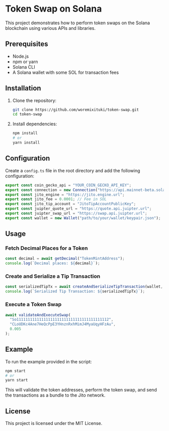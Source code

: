 # Token Swap on Solana

This project demonstrates how to perform token swaps on the Solana blockchain using various APIs and libraries.

## Prerequisites

- Node.js
- npm or yarn
- Solana CLI
- A Solana wallet with some SOL for transaction fees

## Installation

1. Clone the repository:
    ```sh
    git clone https://github.com/woremixituki/token-swap.git
    cd token-swap
    ```

2. Install dependencies:
    ```sh
    npm install
    # or
    yarn install
    ```

## Configuration

Create a `config.ts` file in the root directory and add the following configuration:

```ts
export const coin_gecko_api = "YOUR_COIN_GECKO_API_KEY";
export const connection = new Connection("https://api.mainnet-beta.solana.com");
export const jito_engine = "https://jito.engine.url";
export const jito_fee = 0.0001; // Fee in SOL
export const jito_tip_account = "JitoTipAccountPublicKey";
export const juipter_quote_url = "https://quote.api.juipter.url";
export const juipter_swap_url = "https://swap.api.juipter.url";
export const wallet = new Wallet("path/to/your/wallet/keypair.json");
```

## Usage

### Fetch Decimal Places for a Token

```ts
const decimal = await getDecimal("TokenMintAddress");
console.log(`Decimal places: ${decimal}`);
```

### Create and Serialize a Tip Transaction

```ts
const serializedTipTx = await createAndSerializeTipTransaction(wallet, connection);
console.log(`Serialized Tip Transaction: ${serializedTipTx}`);
```

### Execute a Token Swap

```ts
await validateAndExecuteSwap(
  "So11111111111111111111111111111111111111112",
  "CLoUDKc4Ane7HeQcPpE3YHnznRxhMimJ4MyaUqyHFzAu",
  0.005
);
```

## Example

To run the example provided in the script:

```sh
npm start
# or
yarn start
```

This will validate the token addresses, perform the token swap, and send the transactions as a bundle to the Jito network.

## License

This project is licensed under the MIT License.